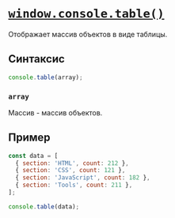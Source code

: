 # [`window.console.table()`](../index.md)

Отображает массив объектов в виде таблицы.

## Синтаксис

```js
console.table(array);
```

### `array`

Массив - массив объектов.

## Пример

```js
const data = [
  { section: 'HTML', count: 212 },
  { section: 'CSS', count: 121 },
  { section: 'JavaScript', count: 182 },
  { section: 'Tools', count: 211 },
];

console.table(data);
```
